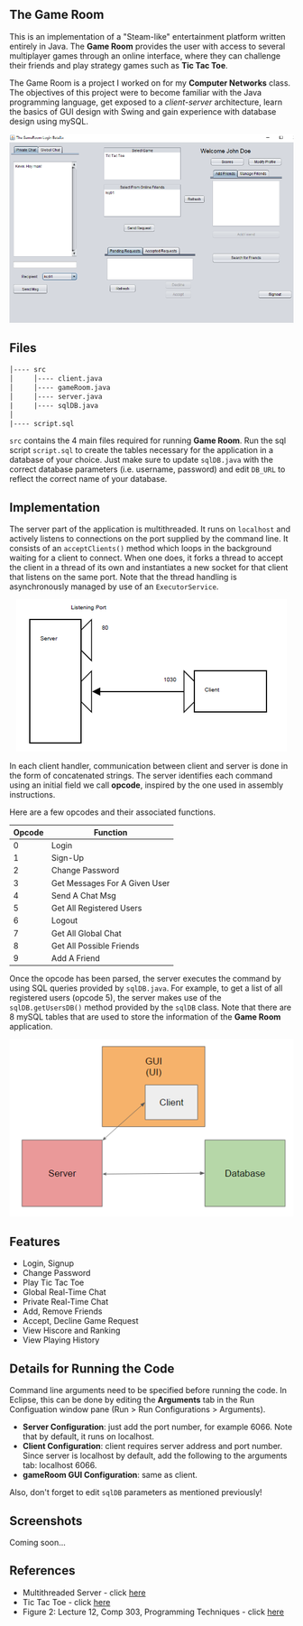 ## The Game Room

This is an implementation of a "Steam-like" entertainment platform written entirely in Java. The **Game Room** provides the user with access to several multiplayer games through an online interface, where they can challenge their friends and play strategy games such as **Tic Tac Toe**.  

The Game Room is a project I worked on for my **Computer Networks** class. The objectives of this project were to become familiar with the Java programming language, get exposed to a *client-server* architecture, learn the basics of GUI design with Swing and gain experience with database design using mySQL.

<p align="center">
  <img src="./imgs/general.PNG" width="650px">
</p>

## Files

    │---- src
    │     │---- client.java
    │     │---- gameRoom.java
    │     │---- server.java
    |     |---- sqlDB.java
    │
    |---- script.sql
    
`src` contains the 4 main files required for running **Game Room**. Run the sql script `script.sql` to create the tables necessary for the application in a database of your choice. Just make sure to update `sqlDB.java` with the correct database parameters (i.e. username, password) and edit `DB_URL` to reflect the correct name of your database.

## Implementation

The server part of the application is multithreaded. It runs on `localhost` and actively listens to connections on the port supplied by the command line. It consists of an `acceptClients()` method which loops in the background waiting for a client to connect. When one does, it forks a thread to accept the client in a thread of its own and instantiates a new socket for that client that listens on the same port. Note that the thread handling is asynchronously managed by use of an `ExecutorService`.

<p align="center">
  <img src="./imgs/socket.PNG">
</p>

In each client handler, communication between client and server is done in the form of concatenated strings. The server identifies each command using an initial field we call **opcode**, inspired by the one used in assembly instructions.

Here are a few opcodes and their associated functions.


| Opcode        | Function      |
| ------------- | ------------- |
| 0             | Login         |
| 1             | Sign-Up       |
| 2             | Change Password|
| 3             | Get Messages For A Given User|
| 4             | Send A Chat Msg|
| 5             | Get All Registered Users|
| 6             |  Logout|
| 7             | Get All Global Chat|
| 8             | Get All Possible Friends|
| 9             | Add A Friend|


Once the opcode has been parsed, the server executes the command by using SQL queries provided by `sqlDB.java`. For example, to get a list of all registered users (opcode 5), the server makes use of the `sqlDB.getUsersDB()` method provided by the `sqlDB` class. Note that there are 8 mySQL tables that are used to store the information of the **Game Room** application.

<p align="center">
  <img src="./imgs/diag.PNG">
</p>

## Features

- Login, Signup
- Change Password
- Play Tic Tac Toe
- Global Real-Time Chat
- Private Real-Time Chat
- Add, Remove Friends
- Accept, Decline Game Request
- View Hiscore and Ranking
- View Playing History

## Details for Running the Code

Command line arguments need to be specified before running the code. In Eclipse, this can be done by editing the **Arguments** tab in the Run Configuation window pane (Run > Run Configurations > Arguments).

- **Server Configuration**: just add the port number, for example 6066. Note that by default, it runs on localhost.
- **Client Configuration**: client requires server address and port number. Since server is localhost by default, add the following to the arguments tab: localhost 6066.
- **gameRoom GUI Configuration**: same as client.

Also, don't forget to edit `sqlDB` parameters as mentioned previously!

## Screenshots

Coming soon...

## References

- Multithreaded Server - click [here](http://stackoverflow.com/questions/12588476/multithreading-socket-communication-client-server)
- Tic Tac Toe - click [here](http://stackoverflow.com/questions/21806608/doing-tic-tac-toe-game-with-gui-interface-on-java-facing-runtime-error-after-in)
- Figure 2: Lecture 12, Comp 303, Programming Techniques - click [here](http://cs.mcgill.ca/~adenau/teaching/cs303/lecture12.pdf)

